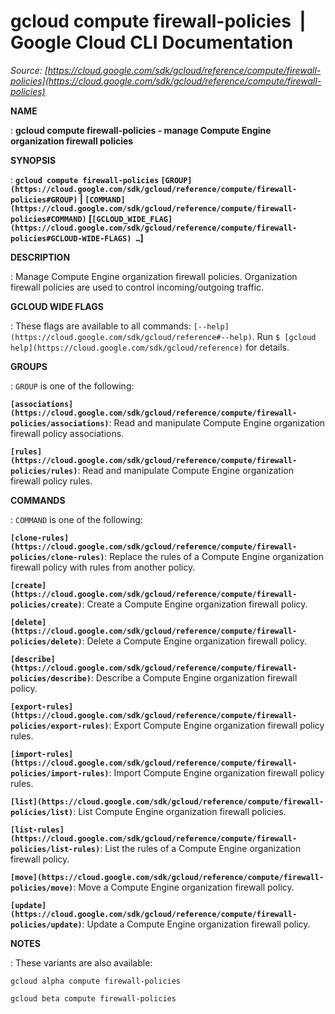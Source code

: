 # gcloud compute firewall-policies  |  Google Cloud CLI Documentation

*Source: [https://cloud.google.com/sdk/gcloud/reference/compute/firewall-policies](https://cloud.google.com/sdk/gcloud/reference/compute/firewall-policies)*

**NAME**

: **gcloud compute firewall-policies - manage Compute Engine organization firewall policies**

**SYNOPSIS**

: **`gcloud compute firewall-policies` `[GROUP](https://cloud.google.com/sdk/gcloud/reference/compute/firewall-policies#GROUP)` | `[COMMAND](https://cloud.google.com/sdk/gcloud/reference/compute/firewall-policies#COMMAND)` [`[GCLOUD_WIDE_FLAG](https://cloud.google.com/sdk/gcloud/reference/compute/firewall-policies#GCLOUD-WIDE-FLAGS) …`]**

**DESCRIPTION**

: Manage Compute Engine organization firewall policies. Organization firewall
policies are used to control incoming/outgoing traffic.

**GCLOUD WIDE FLAGS**

: These flags are available to all commands: `[--help](https://cloud.google.com/sdk/gcloud/reference#--help)`.
Run `$ [gcloud help](https://cloud.google.com/sdk/gcloud/reference)` for details.

**GROUPS**

: ``GROUP`` is one of the following:

**`[associations](https://cloud.google.com/sdk/gcloud/reference/compute/firewall-policies/associations)`**:
Read and manipulate Compute Engine organization firewall policy associations.

**`[rules](https://cloud.google.com/sdk/gcloud/reference/compute/firewall-policies/rules)`**:
Read and manipulate Compute Engine organization firewall policy rules.

**COMMANDS**

: ``COMMAND`` is one of the following:

**`[clone-rules](https://cloud.google.com/sdk/gcloud/reference/compute/firewall-policies/clone-rules)`**:
Replace the rules of a Compute Engine organization firewall policy with rules
from another policy.

**`[create](https://cloud.google.com/sdk/gcloud/reference/compute/firewall-policies/create)`**:
Create a Compute Engine organization firewall policy.

**`[delete](https://cloud.google.com/sdk/gcloud/reference/compute/firewall-policies/delete)`**:
Delete a Compute Engine organization firewall policy.

**`[describe](https://cloud.google.com/sdk/gcloud/reference/compute/firewall-policies/describe)`**:
Describe a Compute Engine organization firewall policy.

**`[export-rules](https://cloud.google.com/sdk/gcloud/reference/compute/firewall-policies/export-rules)`**:
Export Compute Engine organization firewall policy rules.

**`[import-rules](https://cloud.google.com/sdk/gcloud/reference/compute/firewall-policies/import-rules)`**:
Import Compute Engine organization firewall policy rules.

**`[list](https://cloud.google.com/sdk/gcloud/reference/compute/firewall-policies/list)`**:
List Compute Engine organization firewall policies.

**`[list-rules](https://cloud.google.com/sdk/gcloud/reference/compute/firewall-policies/list-rules)`**:
List the rules of a Compute Engine organization firewall policy.

**`[move](https://cloud.google.com/sdk/gcloud/reference/compute/firewall-policies/move)`**:
Move a Compute Engine organization firewall policy.

**`[update](https://cloud.google.com/sdk/gcloud/reference/compute/firewall-policies/update)`**:
Update a Compute Engine organization firewall policy.

**NOTES**

: These variants are also available:

```
gcloud alpha compute firewall-policies
```

```
gcloud beta compute firewall-policies
```